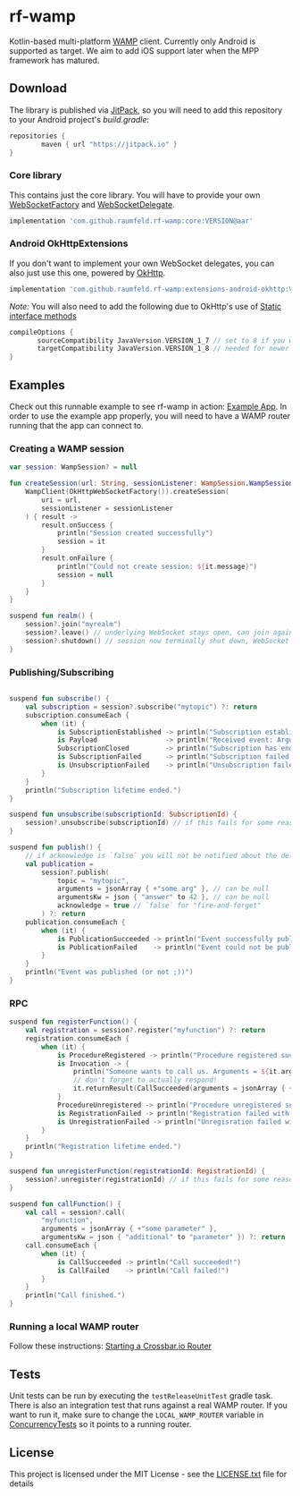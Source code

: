 # rf-wamp

Kotlin-based multi-platform [WAMP](https://wamp-proto.org/) client. Currently only Android is supported as target.
We aim to add iOS support later when the MPP framework has matured.

## Download

The library is published via [JitPack](https://jitpack.io/docs/ANDROID/), so you will need to add this repository to your Android project's *build.gradle*:
```groovy
repositories {
        maven { url "https://jitpack.io" }
}
```

### Core library

This contains just the core library. You will have to provide your own [WebSocketFactory](core/src/commonMain/kotlin/com/raumfeld/wamp/websocket/WebSocketFactory.kt) and [WebSocketDelegate](core/src/commonMain/kotlin/com/raumfeld/wamp/websocket/WebSocketDelegate.kt). 
```groovy
implementation 'com.github.raumfeld.rf-wamp:core:VERSION@aar'
```
### Android OkHttpExtensions

If you don't want to implement your own WebSocket delegates, you can also just use this one, powered by [OkHttp](https://github.com/square/okhttp).

```groovy
implementation 'com.github.raumfeld.rf-wamp:extensions-android-okhttp:VERSION@aar'
```

*Note:* You will also need to add the following due to OkHttp's use of [Static interface methods](https://github.com/square/okhttp/issues/4668)

```groovy
compileOptions {
       sourceCompatibility JavaVersion.VERSION_1_7 // set to 8 if you want to actually code against Java 8 stuff (not needed if you only use Kotlin)
       targetCompatibility JavaVersion.VERSION_1_8 // needed for newer OkHttp versions
}
```

## Examples

Check out this runnable example to see rf-wamp in action: [Example App](example-android/src/main/java/com/raumfeld/wamp/examples/android/MainActivity.kt).
In order to use the example app properly, you will need to have a WAMP router running that the app can connect to.

### Creating a WAMP session 

```kotlin
var session: WampSession? = null

fun createSession(url: String, sessionListener: WampSession.WampSessionListener) {
    WampClient(OkHttpWebSocketFactory()).createSession(
        uri = url,
        sessionListener = sessionListener
    ) { result ->
        result.onSuccess {
            println("Session created successfully")
            session = it
        }
        result.onFailure {
            println("Could not create session: ${it.message}")
            session = null
        }
    }
}

suspend fun realm() {
    session?.join("myrealm")
    session?.leave() // underlying WebSocket stays open, can join again afterwards
    session?.shutdown() // session now terminally shut down, WebSocket closed, cannot join again
}
```

### Publishing/Subscribing

```kotlin

suspend fun subscribe() {
    val subscription = session?.subscribe("mytopic") ?: return
    subscription.consumeEach {
        when (it) {
            is SubscriptionEstablished -> println("Subscription established. SubscriptionId = ${it.subscriptionId}")
            is Payload                 -> println("Received event: Arguments = ${it.arguments} ArgumentsKw = ${it.argumentsKw}")
            SubscriptionClosed         -> println("Subscription has ended.")
            is SubscriptionFailed      -> println("Subscription failed with ${it.errorUri}")
            is UnsubscriptionFailed    -> println("Unsubscription failed with ${it.errorUri}")
        }
    }
    println("Subscription lifetime ended.")
}

suspend fun unsubscribe(subscriptionId: SubscriptionId) {
    session?.unsubscribe(subscriptionId) // if this fails for some reason, you will get an UnsubscriptionFailed on the original subscription channel
}

suspend fun publish() {
    // if acknowledge is `false` you will not be notified about the delivery and the publication channel is closed immediately
    val publication =
        session?.publish(
            topic = "mytopic",
            arguments = jsonArray { +"some arg" }, // can be null
            argumentsKw = json { "answer" to 42 }, // can be null
            acknowledge = true // `false` for "fire-and-forget"
        ) ?: return
    publication.consumeEach {
        when (it) {
            is PublicationSucceeded -> println("Event successfully published")
            is PublicationFailed    -> println("Event could not be published: ${it.errorUri}")
        }
    }
    println("Event was published (or not ;))")
}
```

### RPC

```kotlin
suspend fun registerFunction() {
    val registration = session?.register("myfunction") ?: return
    registration.consumeEach {
        when (it) {
            is ProcedureRegistered -> println("Procedure registered successfully! RegistrationId = ${it.registrationId}")
            is Invocation -> {
                println("Someone wants to call us. Arguments = ${it.arguments} ArgumentsKw = ${it.argumentsKw}")
                // don't forget to actually respond!
                it.returnResult(CallSucceeded(arguments = jsonArray { +"It worked!" }))
            }
            ProcedureUnregistered -> println("Procedure unregistered successfully!")
            is RegistrationFailed -> println("Registration failed with ${it.errorUri}")
            is UnregistrationFailed -> println("Unregisration failed with ${it.errorUri}")
        }
    }
    println("Registration lifetime ended.")
}

suspend fun unregisterFunction(registrationId: RegistrationId) {
    session?.unregister(registrationId) // if this fails for some reason, you will get an UnregistrationFailed on the original registration channel
}

suspend fun callFunction() {
    val call = session?.call(
        "myfunction",
        arguments = jsonArray { +"some parameter" },
        argumentsKw = json { "additional" to "parameter" }) ?: return
    call.consumeEach {
        when (it) {
            is CallSucceeded -> println("Call succeeded!")
            is CallFailed    -> println("Call failed!")
        }
    }
    println("Call finished.")
}
```

### Running a local WAMP router

Follow these instructions: [Starting a Crossbar.io Router](https://crossbar.io/docs/Getting-Started/#starting-a-crossbar-io-router)

## Tests

Unit tests can be run by executing the `testReleaseUnitTest` gradle task.
There is also an integration test that runs against a real WAMP router. If you want to
run it, make sure to change the `LOCAL_WAMP_ROUTER` variable in [ConcurrencyTests](core/src/commonTest/kotlin/com/raumfeld/wamp/session/ConcurrencyTests.kt) so it points to a running router.

## License

This project is licensed under the MIT License - see the [LICENSE.txt](LICENSE.txt) file for details

